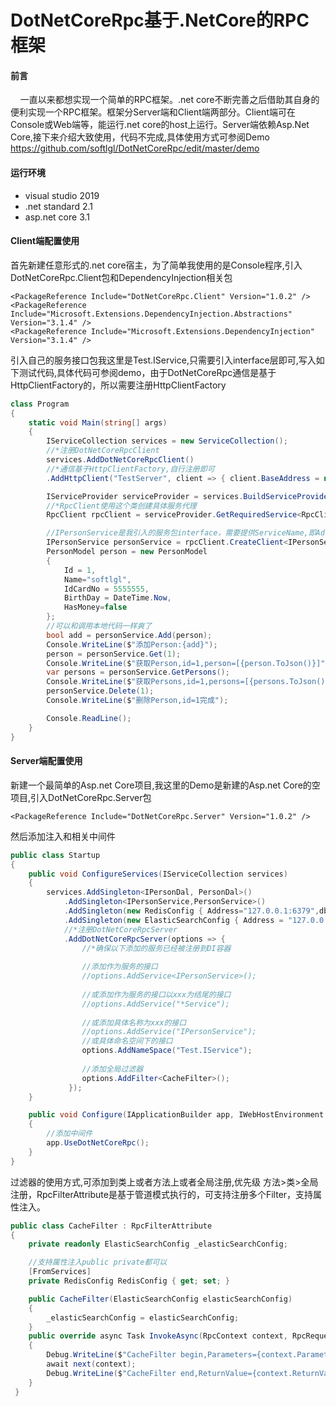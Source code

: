 # DotNetCoreRpc基于.NetCore的RPC框架

#### 前言
&nbsp;&nbsp;&nbsp;&nbsp;一直以来都想实现一个简单的RPC框架。.net core不断完善之后借助其自身的便利实现一个RPC框架。框架分Server端和Client端两部分。Client端可在Console或Web端等，能运行.net core的host上运行。Server端依赖Asp.Net Core,接下来介绍大致使用，代码不完成,具体使用方式可参阅Demo https://github.com/softlgl/DotNetCoreRpc/edit/master/demo

#### 运行环境
<ul>
    <li>visual studio 2019</li>
    <li>.net standard 2.1</li>
    <li>asp.net core 3.1</li>
</ul>

#### Client端配置使用
首先新建任意形式的.net core宿主，为了简单我使用的是Console程序,引入DotNetCoreRpc.Client包和DependencyInjection相关包
```
<PackageReference Include="DotNetCoreRpc.Client" Version="1.0.2" />
<PackageReference Include="Microsoft.Extensions.DependencyInjection.Abstractions" Version="3.1.4" />
<PackageReference Include="Microsoft.Extensions.DependencyInjection" Version="3.1.4" />
```
引入自己的服务接口包我这里是Test.IService,只需要引入interface层即可,写入如下测试代码,具体代码可参阅demo，由于DotNetCoreRpc通信是基于HttpClientFactory的，所以需要注册HttpClientFactory
```cs
class Program
{
    static void Main(string[] args)
    {
        IServiceCollection services = new ServiceCollection();
        //*注册DotNetCoreRpcClient
        services.AddDotNetCoreRpcClient()
        //*通信基于HttpClientFactory,自行注册即可
        .AddHttpClient("TestServer", client => { client.BaseAddress = new Uri("http://localhost:34047/"); });

        IServiceProvider serviceProvider = services.BuildServiceProvider();
        //*RpcClient使用这个类创建具体服务代理
        RpcClient rpcClient = serviceProvider.GetRequiredService<RpcClient>();

        //IPersonService是我引入的服务包interface，需要提供ServiceName,即AddHttpClient的名称
        IPersonService personService = rpcClient.CreateClient<IPersonService>("TestServer");
        PersonModel person = new PersonModel
        {
            Id = 1,
            Name="softlgl",
            IdCardNo = 5555555,
            BirthDay = DateTime.Now,
            HasMoney=false
        };
        //可以和调用本地代码一样爽了
        bool add = personService.Add(person);
        Console.WriteLine($"添加Person:{add}");
        person = personService.Get(1);
        Console.WriteLine($"获取Person,id=1,person=[{person.ToJson()}]");
        var persons = personService.GetPersons();
        Console.WriteLine($"获取Persons,id=1,persons=[{persons.ToJson()}]");
        personService.Delete(1);
        Console.WriteLine($"删除Person,id=1完成");

        Console.ReadLine();
    }
}
```
#### Server端配置使用

新建一个最简单的Asp.net Core项目,我这里的Demo是新建的Asp.net Core的空项目,引入DotNetCoreRpc.Server包
```
<PackageReference Include="DotNetCoreRpc.Server" Version="1.0.2" />
```
然后添加注入和相关中间件
```cs
public class Startup
{
    public void ConfigureServices(IServiceCollection services)
    {
        services.AddSingleton<IPersonDal, PersonDal>()
            .AddSingleton<IPersonService,PersonService>()
            .AddSingleton(new RedisConfig { Address="127.0.0.1:6379",db=10 })
            .AddSingleton(new ElasticSearchConfig { Address = "127.0.0.1:9200" })
            //*注册DotNetCoreRpcServer
            .AddDotNetCoreRpcServer(options => {
                //*确保以下添加的服务已经被注册到DI容器
                
                //添加作为服务的接口
                //options.AddService<IPersonService>();
                
                //或添加作为服务的接口以xxx为结尾的接口
                //options.AddService("*Service");
                
                //或添加具体名称为xxx的接口
                //options.AddService("IPersonService");
                //或具体命名空间下的接口
                options.AddNameSpace("Test.IService");
                
                //添加全局过滤器
                options.AddFilter<CacheFilter>();
             });
    }

    public void Configure(IApplicationBuilder app, IWebHostEnvironment env)
    {
        //添加中间件
        app.UseDotNetCoreRpc();
    }
}
```
过滤器的使用方式,可添加到类上或者方法上或者全局注册,优先级 方法>类>全局注册，RpcFilterAttribute是基于管道模式执行的，可支持注册多个Filter，支持属性注入。
```cs
public class CacheFilter : RpcFilterAttribute
{
    private readonly ElasticSearchConfig _elasticSearchConfig;

    //支持属性注入public private都可以
    [FromServices]
    private RedisConfig RedisConfig { get; set; }

    public CacheFilter(ElasticSearchConfig elasticSearchConfig)
    {
        _elasticSearchConfig = elasticSearchConfig;
    }
    public override async Task InvokeAsync(RpcContext context, RpcRequestDelegate next)
    {
        Debug.WriteLine($"CacheFilter begin,Parameters={context.Parameters}");
        await next(context);
        Debug.WriteLine($"CacheFilter end,ReturnValue={context.ReturnValue.ToJson()}");
    }
 }
```
